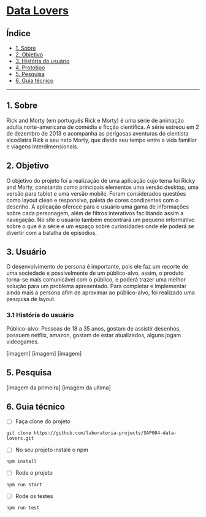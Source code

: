 # [Data Lovers](https://laboratoria-projects.github.io/SAP004-data-lovers/src)

## Índice

* [1. Sobre](#1-sobre)
* [2. Objetivo](#2-objetivo)
* [3. História do usuário](#3-usuário)
* [4. Protótipo](#4-protótipo)
* [5. Pesquisa](#5-pesquisa)
* [6. Guia técnico](#6-guia-técnico)

***

## 1. Sobre

Rick and Morty (em português Rick e Morty) é uma série de animação adulta norte-americana de comédia e ficção científica.
A série estreou em 2 de dezembro de 2013 e acompanha as perigosas aventuras do cientista alcoólatra Rick e seu neto Morty, que divide seu tempo entre a vida familiar e viagens interdimensionais. 


## 2. Objetivo

O objetivo do projeto foi a realização de uma aplicação cujo tema foi Ricky and Morty, constando como principais elementos uma versão desktop, uma versão para tablet  e uma versão mobile. Foram considerados questões como layout clean e responsivo, paleta de cores condizentes com o desenho.
A aplicação oferece para o usuário uma gama de informações sobre cada personagem, além de filtros interativos facilitando assim a navegação. No site o usuário também encontrará um pequeno informativo sobre o que é a série e um espaço sobre curiosidades onde ele poderá se divertir com a batalha de episódios.

## 3. Usuário

O desenvolvimento de persona é importante, pois ele faz um recorte de uma sociedade e possivelmente de um público-alvo, assim, o produto torna-se mais comunicável com o público, e poderá trazer uma melhor solução para um problema apresentado.
Para completar e implementar ainda mais a persona afim de aproximar ao público-alvo, foi realizado uma pesquisa de layout.

### 3.1 História do usuário

Público-alvo: Pessoas de 18 a 35 anos, gostam de assistir desenhos, possuem netflix, amazon, gostam de estar atualizados, alguns jogam videogames.

[imagem]
[imagem]
[imagem]


## 5. Pesquisa

[imagem da primeira]
[imagem da ultima]

## 6. Guia técnico

* [ ] Faça clone do projeto
~~~
git clone https://github.com/laboratoria-projects/SAP004-data-lovers.git
~~~
* [ ] No seu projeto instale o npm
~~~
npm install
~~~
* [ ] Rode o projeto
~~~
npm run start
~~~
* [ ] Rode os testes
~~~
npm run test
~~~
